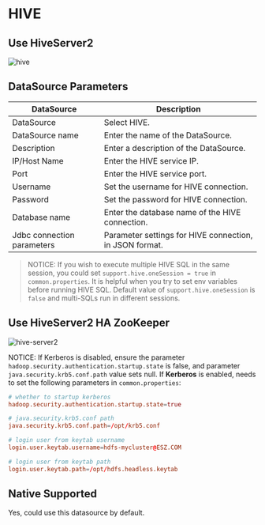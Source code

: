 # HIVE

## Use HiveServer2

![hive](../../../../img/new_ui/dev/datasource/hive.png)

## DataSource Parameters

| **DataSource**             | **Description** |
|----------------------------| --- |
| DataSource                 | Select HIVE. |
| DataSource name            | Enter the name of the DataSource. |
| Description                | Enter a description of the DataSource. |
| IP/Host Name               | Enter the HIVE service IP. |
| Port                       | Enter the HIVE service port. |
| Username                   | Set the username for HIVE connection. |
| Password                   | Set the password for HIVE connection. |
| Database name              | Enter the database name of the HIVE connection. |
| Jdbc connection parameters | Parameter settings for HIVE connection, in JSON format. |

> NOTICE: If you wish to execute multiple HIVE SQL in the same session, you could set `support.hive.oneSession = true` in `common.properties`. 
> It is helpful when you try to set env variables before running HIVE SQL. Default value of `support.hive.oneSession` is `false` and multi-SQLs run in different sessions.

## Use HiveServer2 HA ZooKeeper

![hive-server2](../../../../img/new_ui/dev/datasource/hiveserver2.png)

NOTICE: If Kerberos is disabled, ensure the parameter `hadoop.security.authentication.startup.state` is false, and parameter `java.security.krb5.conf.path` value sets null. 
If **Kerberos** is enabled, needs to set the following parameters  in `common.properties`: 

```conf
# whether to startup kerberos
hadoop.security.authentication.startup.state=true

# java.security.krb5.conf path
java.security.krb5.conf.path=/opt/krb5.conf

# login user from keytab username
login.user.keytab.username=hdfs-mycluster@ESZ.COM

# login user from keytab path
login.user.keytab.path=/opt/hdfs.headless.keytab
```

## Native Supported

Yes, could use this datasource by default. 
